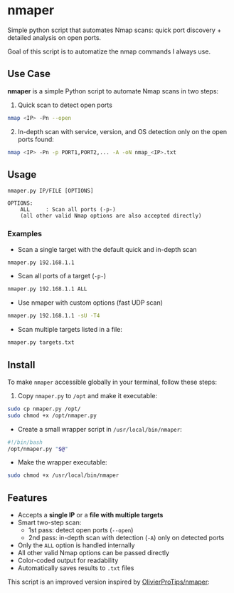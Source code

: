 # nmaper
Simple python script that automates Nmap scans: quick port discovery + detailed analysis on open ports.

Goal of this script is to automatize the nmap commands I always use.

## Use Case

**nmaper** is a simple Python script to automate Nmap scans in two steps:

1. Quick scan to detect open ports
```sh
nmap <IP> -Pn --open
```
2. In-depth scan with service, version, and OS detection only on the open ports found:
```sh
nmap <IP> -Pn -p PORT1,PORT2,... -A -oN nmap_<IP>.txt
```

## Usage

```
nmaper.py IP/FILE [OPTIONS]

OPTIONS:
    ALL     : Scan all ports (-p-)
    (all other valid Nmap options are also accepted directly)
```

### Examples

- Scan a single target with the default quick and in-depth scan
```sh
nmaper.py 192.168.1.1
```
- Scan all ports of a target (`-p-`)
```sh
nmaper.py 192.168.1.1 ALL
```
- Use nmaper with custom options (fast UDP scan)
```sh
nmaper.py 192.168.1.1 -sU -T4
```
- Scan multiple targets listed in a file:
```sh
nmaper.py targets.txt
```

## Install

To make `nmaper` accessible globally in your terminal, follow these steps:
1. Copy `nmaper.py` to `/opt` and make it executable:
```sh
sudo cp nmaper.py /opt/
sudo chmod +x /opt/nmaper.py
```
- Create a small wrapper script in `/usr/local/bin/nmaper`:
```sh
#!/bin/bash
/opt/nmaper.py "$@"
```
- Make the wrapper executable:
```sh
sudo chmod +x /usr/local/bin/nmaper
```

## Features
- Accepts a **single IP** or a **file with multiple targets**
- Smart two-step scan:
    - 1st pass: detect open ports (`--open`)
    - 2nd pass: in-depth scan with detection (`-A`) only on detected ports
- Only the `ALL` option is handled internally
- All other valid Nmap options can be passed directly
- Color-coded output for readability
- Automatically saves results to `.txt` files

This script is an improved version inspired by [OlivierProTips/nmaper](https://github.com/OlivierProTips/nmaper):